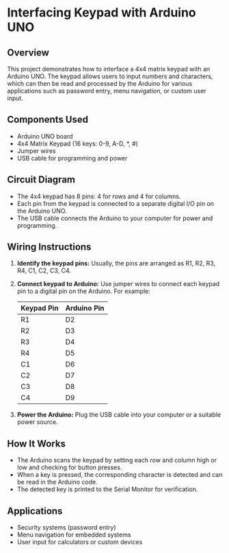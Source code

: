 # Interfacing Keypad with Arduino UNO

## Overview

This project demonstrates how to interface a 4x4 matrix keypad with an Arduino UNO. The keypad allows users to input numbers and characters, which can then be read and processed by the Arduino for various applications such as password entry, menu navigation, or custom user input.

## Components Used

- Arduino UNO board
- 4x4 Matrix Keypad (16 keys: 0-9, A-D, *, #)
- Jumper wires
- USB cable for programming and power

## Circuit Diagram

- The 4x4 keypad has 8 pins: 4 for rows and 4 for columns.
- Each pin from the keypad is connected to a separate digital I/O pin on the Arduino UNO.
- The USB cable connects the Arduino to your computer for power and programming.

## Wiring Instructions

1. **Identify the keypad pins:** Usually, the pins are arranged as R1, R2, R3, R4, C1, C2, C3, C4.
2. **Connect keypad to Arduino:** Use jumper wires to connect each keypad pin to a digital pin on the Arduino. For example:

   | Keypad Pin | Arduino Pin |
   |------------|-------------|
   | R1         | D2          |
   | R2         | D3          |
   | R3         | D4          |
   | R4         | D5          |
   | C1         | D6          |
   | C2         | D7          |
   | C3         | D8          |
   | C4         | D9          |

3. **Power the Arduino:** Plug the USB cable into your computer or a suitable power source.





## How It Works

- The Arduino scans the keypad by setting each row and column high or low and checking for button presses.
- When a key is pressed, the corresponding character is detected and can be read in the Arduino code.
- The detected key is printed to the Serial Monitor for verification.

## Applications

- Security systems (password entry)
- Menu navigation for embedded systems
- User input for calculators or custom devices

